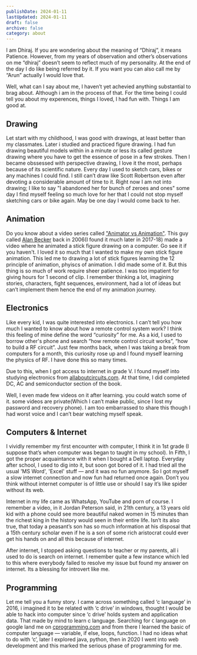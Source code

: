 ```yaml
---
publishDate: 2024-01-11
lastUpdated: 2024-01-11
draft: false
archive: false
category: about
---
```


I am Dhiraj. If you are wondering about the meaning of “Dhiraj”, it means Patience. However, from my years of observation and other’s observations on me “dhiraj” doesn’t seem to reflect much of my personality. At the end of the day I do like being referred by it. If you want you can also call me by “Arun” 
actually I would love that.

Well, what can I say about me, I haven’t yet achevied anything substantial to brag about. Although i am in the process of that. For the time being I could tell you about my experences, things I loved, I had fun with. Things I am good at.

## Drawing

Let start with my childhood, I was good with drawings, at least better than my classmates. Later i studied and practiced figure drawing. I had fun drawing beautiful models within in a minute or less its called gesture drawing where you have to get the essence of pose in a few strokes.
Then I became obssessed with perspective drawing, I love it the most, perhaps because of its scientific nature. Every day I used to sketch cars, bikes or any machines I could find. I still can’t draw like Scott Robertson even after devoting a considerable amount of time to it. Right now I am not into drawing; I like to say "I abandoned her for bunch of zeroes and ones" some day I find myself feeling so much love for her that I could not stop myself sketching cars or bike again. May be one day I would come back to her.

## Animation

Do you know about a video series called ["Animator vs Animation"](https://www.youtube.com/watch?v=npTC6b5-yvM). This guy called [Alan Becker](https://www.youtube.com/@alanbecker) back in 2006(I found it much later in 2017-18) made a video where he animated a stick figure drawing on a computer. Go see it if you haven't. I loved it so much that I wanted to make my own stick figure animation. This led me to drawing a lot of stick figures learning the 12 principle of animation, phyiscs of animation. I did made some of it. But this thing is so much of work require sheer patience. I was too impatient for giving hours for 1 second of clip. I remember thinking a lot, imagining stories, characters, fight sequences, environment, had a lot of ideas but can’t implement them hence the end of my animation journey.

## Electronics

Like every kid, I was quite interested into electronics. I can’t tell you how much I wanted to know about how a remote control system work? I think this feeling of mine define the word “curiosity” for me. As a kid, I used to borrow other's phone and search “how remote control circuit works”, “how to build a RF circuit”. Just few months back, when I was taking a break from computers for a month, this curiosity rose up and I found myself learning the physics of RF. I have done this so many times.

Due to this, when I got access to internet in grade V. I found myself into studying electronics from [allaboutcircuits.com](http://allaboutcircuits.com). At that time, I did completed DC, AC and semiconductor section of the book.

Well, I even made few videos on it after learning. you could watch some of it. some videos are private(Which I can’t make public, since I lost my password and recovery phone). I am too embarrassed to share this though I had worst voice and I can’t bear watching myself speak.

## Computers & Internet

I vividly remember my first encounter with computer, I think it in 1st grade (I suppose that’s when computer was began to taught in my school). In Fifth, I got the proper acquaintance with it when I bought a Dell laptop. Everyday after school, I used to dig into it, but soon got bored of it. I had tried all the usual 'MS Word', 'Excel' stuff — and it was no fun anymore. So I got myself a slow internet connection and now fun had returned once again. Don’t you think without internet computer is of little use or should I say it’s like spider without its web.

Internet in my life came as WhatsApp, YouTube and porn of course. I remember a video, in it Jordan Peterson said, in 21th century, a 13 years old kid with a phone could see more beautiful naked women in 15 minutes than the richest king in the history would seen in their entire life. Isn’t its also true, that today a peasant’s son has so much information at his disposal that a 15th century scholar even if he is a son of some rich aristocrat could ever get his hands on and all this because of internet.

After internet, I stopped asking questions to teacher or my parents, all i used to do is search on internet. I remember quite a few instance which led to this where everybody failed to resolve my issue but found my answer on internet. Its a blessing for introvert like me.

## Programming

Let me tell you a funny story. I came across something called ‘c language’ in 2016, i imagined it to be related with ‘c drive’ in windows, thought I would be able to hack into computer since ‘c drive’ holds system and application data. That made by mind to learn c language. Searching for `C` language on google land me on [cprogramming.com](http://cprogramming.com) and from there I learned the basic of computer language — variable, if else, loops, function. I had no ideas what to do with ‘c’, later I explored java, python, then in 2020 I went into web development and this marked the serious phase of programming for me.


